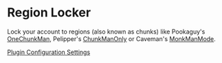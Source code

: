 # Region Locker
Lock your account to regions (also known as chunks) like Pookaguy's [OneChunkMan](https://www.youtube.com/watch?v=VJ_cObHb5JU), Pelipper's [ChunkManOnly](https://www.youtube.com/watch?v=XbTEpwSDulA) or Caveman's [MonkManMode](https://www.youtube.com/watch?v=92nk79X8qkM).

[Plugin Configuration Settings](https://github.com/Mutorials/runelite/wiki/Plugin-Configuration)
